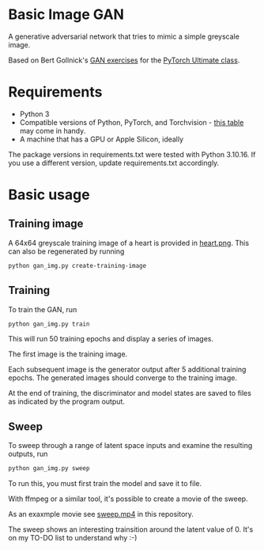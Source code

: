 # Basic Image GAN

A generative adversarial network that tries to mimic a simple greyscale image.

Based on Bert Gollnick's [GAN
exercises](https://github.com/DataScienceHamburg/PyTorchUltimateMaterial/tree/main/220_GAN)
for the [PyTorch Ultimate class](https://www.udemy.com/course/pytorch-ultimate/).

# Requirements

* Python 3
* Compatible versions of Python, PyTorch, and Torchvision - [this table](https://pypi.org/project/torchvision/) may come in handy.
* A machine that has a GPU or Apple Silicon, ideally

The package versions in requirements.txt were tested with Python 3.10.16. If you
use a different version, update requirements.txt accordingly.

# Basic usage

## Training image

A 64x64 greyscale training image of a heart is provided in
[heart.png](heart.png). This can also be regenerated by running

```sh
python gan_img.py create-training-image
```

## Training

To train the GAN, run

```sh
python gan_img.py train
```

This will run 50 training epochs and display a series of images.

The first image is the training image.

Each subsequent image is the generator output after 5 additional training epochs.
The generated images should converge to the training image.

At the end of training, the discriminator and model states are saved to files as
indicated by the program output.

## Sweep

To sweep through a range of latent space inputs and examine the resulting
outputs, run

```sh
python gan_img.py sweep
```

To run this, you must first train the model and save it to file.

With ffmpeg or a similar tool, it's possible to create a movie of the sweep.

As an exaxmple movie see [sweep.mp4](sweep.mp4) in this repository.

The sweep shows an interesting trainsition around the latent value of 0. It's on
my TO-DO list to understand why :-)